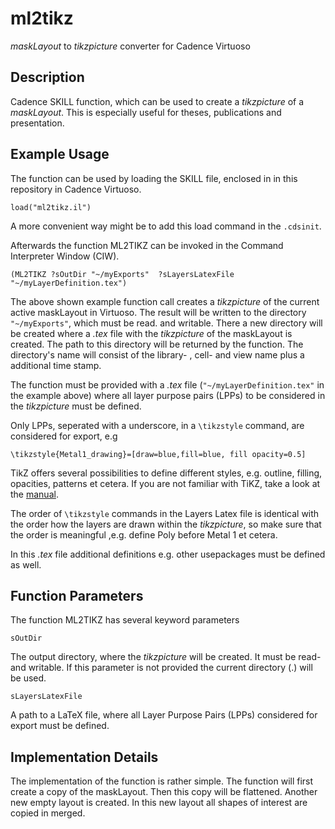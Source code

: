 # ml2tikz

*maskLayout* to *tikzpicture* converter for Cadence Virtuoso

## Description

Cadence SKILL function, which can be used to create a *tikzpicture* of a *maskLayout*. 
This is especially useful for theses, publications and presentation.

## Example Usage

The function can be used by loading the SKILL file, enclosed in in this repository in Cadence Virtuoso.
```
load("ml2tikz.il")
```

A more convenient way might be to add this load command in the `.cdsinit`.

Afterwards the function ML2TIKZ can be invoked in the Command Interpreter Window (CIW).

```
(ML2TIKZ ?sOutDir "~/myExports"  ?sLayersLatexFile "~/myLayerDefinition.tex")
```
The above shown example function call creates a *tikzpicture* of the current active maskLayout in Virtuoso.
The result will be written to the directory `"~/myExports"`, which must be read. and writable.
There a new directory will be created where a *.tex* file with the *tikzpicture* of the maskLayout is created.
The path to this directory will be returned by the function.
The directory's name will consist of the library- , cell- and view name plus a additional time stamp.

The function must be provided with a *.tex* file (`"~/myLayerDefinition.tex"` in the example above) where all layer purpose pairs (LPPs) to be considered in the *tikzpicture* must be defined.

Only LPPs, seperated with a underscore, in  a `\tikzstyle` command, are considered for export, e.g

```
\tikzstyle{Metal1_drawing}=[draw=blue,fill=blue, fill opacity=0.5]
```

TikZ offers several possibilities to define different styles, e.g. outline, filling, opacities, patterns et cetera.
If you are not familiar with TiKZ, take a look at the [manual](https://www.ctan.org/pkg/pgf).

The order of `\tikzstyle` commands in the Layers Latex file is identical with the order how the layers are drawn within the *tikzpicture*, so make sure that the order is meaningful ,e.g. define Poly before Metal 1 et cetera.

In this *.tex* file additional definitions e.g. other usepackages must be defined as well.

## Function Parameters
The function ML2TIKZ has several keyword parameters

``` sOutDir ```

The output directory, where the *tikzpicture* will be created. 
It must be read- and writable. 
If this parameter is not provided the current directory (.) will be used.

``` sLayersLatexFile ```

A path to a LaTeX file, where all Layer Purpose Pairs (LPPs) considered for export must be defined.



## Implementation Details

The implementation of the function is rather simple. 
The function will first create a copy of the maskLayout. 
Then this copy will be flattened. Another new empty layout is created. 
In this new layout all shapes of interest are copied in merged.
